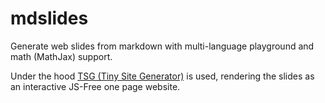 # mdslides

Generate web slides from markdown with multi-language playground and math (MathJax) support.

Under the hood [TSG (Tiny Site Generator)](https://github.com/plabayo/tsg) is used, rendering the slides as an interactive JS-Free one page website.
